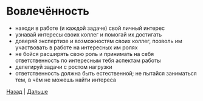 # Вовлечённость

- находи в работе (и каждой задаче) свой личный интерес
- узнавай интересы своих коллег и помогай их достигать
- доверяй экспертизе и возможностям своих коллег, позволь им участвовать в работе на интересных им ролях
- не бойся расширять свою роль и принимать на себя ответственность по интересным тебя аспектам работы
- делегируй задачи с ростом нагрузки
- ответственность должна быть естественной; не пытайся заниматься тем, в чём не можешь найти интереса

[Назад](../003-transparency/README.md) | [Дальше](../005-formalization/README.md)
